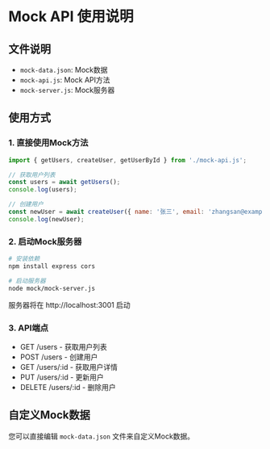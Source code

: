 # Mock API 使用说明

## 文件说明

- `mock-data.json`: Mock数据
- `mock-api.js`: Mock API方法
- `mock-server.js`: Mock服务器

## 使用方式

### 1. 直接使用Mock方法

```javascript
import { getUsers, createUser, getUserById } from './mock-api.js';

// 获取用户列表
const users = await getUsers();
console.log(users);

// 创建用户
const newUser = await createUser({ name: '张三', email: 'zhangsan@example.com' });
console.log(newUser);
```

### 2. 启动Mock服务器

```bash
# 安装依赖
npm install express cors

# 启动服务器
node mock/mock-server.js
```

服务器将在 http://localhost:3001 启动

### 3. API端点

- GET /users - 获取用户列表
- POST /users - 创建用户
- GET /users/:id - 获取用户详情
- PUT /users/:id - 更新用户
- DELETE /users/:id - 删除用户

## 自定义Mock数据

您可以直接编辑 `mock-data.json` 文件来自定义Mock数据。
